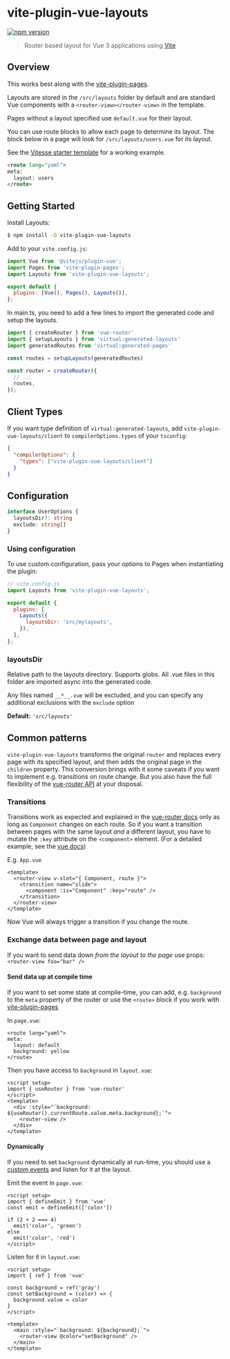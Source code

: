 # vite-plugin-vue-layouts

[![npm version](https://img.shields.io/npm/v/vite-plugin-vue-layouts)](https://www.npmjs.com/package/vite-plugin-vue-layouts)

> Router based layout for Vue 3 applications using [Vite](https://github.com/vitejs/vite)

## Overview

This works best along with the [vite-plugin-pages](https://github.com/hannoeru/vite-plugin-pages).

Layouts are stored in the `/src/layouts` folder by default and are standard Vue components with a `<router-view></router-view>` in the template.

Pages without a layout specified use `default.vue` for their layout.

You can use route blocks to allow each page to determine its layout.  The block below in a page will look for `/src/layouts/users.vue` for its layout.

See the [Vitesse starter template](https://github.com/antfu/vitesse) for a working example.

```html
<route lang="yaml">
meta:
  layout: users
</route>
```


## Getting Started

Install Layouts:

```bash
$ npm install -D vite-plugin-vue-layouts
```

Add to your `vite.config.js`:

```js
import Vue from '@vitejs/plugin-vue';
import Pages from 'vite-plugin-pages';
import Layouts from 'vite-plugin-vue-layouts';

export default {
  plugins: [Vue(), Pages(), Layouts()],
};
```

In main.ts, you need to add a few lines to import the generated code and setup the layouts.

```js
import { createRouter } from 'vue-router'
import { setupLayouts } from 'virtual:generated-layouts'
import generatedRoutes from 'virtual:generated-pages'

const routes = setupLayouts(generatedRoutes)

const router = createRouter({
  // ...
  routes,
});
```

## Client Types
If you want type definition of `virtual:generated-layouts`, add `vite-plugin-vue-layouts/client` to `compilerOptions.types` of your `tsconfig`:
```json
{
  "compilerOptions": {
    "types": ["vite-plugin-vue-layouts/client"]
  }
}
```

## Configuration

```ts
interface UserOptions {
  layoutsDir?: string
  exclude: string[]
}
```

### Using configuration

To use custom configuration, pass your options to Pages when instantiating the plugin:

```js
// vite.config.js
import Layouts from 'vite-plugin-vue-layouts';

export default {
  plugins: [
    Layouts({
      layoutsDir: 'src/mylayouts',
    }),
  ],
};
```

### layoutsDir

Relative path to the layouts directory. Supports globs.
All .vue files in this folder are imported async into the generated code.

Any files named `__*__.vue` will be excluded, and you can specify any additional exclusions with the `exclude` option

**Default:** `'src/layouts'`

## Common patterns

`vite-plugin-vue-layouts` transforms the original `router` and replaces every page with its specified layout, and then adds the original page in the `children` property. This conversion brings with it some caveats if you want to implement e.g. transitions on route change. But you also have the full flexibility of the [vue-router API](https://next.router.vuejs.org/api/) at your disposal.

### Transitions
Transitions work as expected and explained in the [vue-router docs](https://next.router.vuejs.org/guide/advanced/transitions.html) only as long as `Component` changes on each route. So if you want a transition between pages with the same layout *and* a different layout, you have to mutate the `:key` attribute on the `<component>` element. (For a detailed example, see the [vue docs](https://v3.vuejs.org/guide/transitions-enterleave.html#transitioning-between-elements))

E.g. `App.vue`
```vue
<template>
  <router-view v-slot="{ Component, route }">
    <transition name="slide">
      <component :is="Component" :key="route" />
    </transition>
  </router-view>
</template>
```

Now Vue will always trigger a transition if you change the route.

### Exchange data between page and layout
If you want to send data down *from the layout to the page* use props: `<router-view foo="bar" />`

#### Send data up at compile time

If you want to set some state at compile-time, you can add, e.g. `background` to the `meta` property of the router or use the `<route>` block if you work with [vite-plugin-pages](https://github.com/hannoeru/vite-plugin-pages)

In `page.vue`:
```vue
<route lang="yaml">
meta:
  layout: default
  background: yellow
</route>
```

Then you have access to `background` in `layout.vue`:
```vue
<script setup>
import { useRouter } from 'vue-router'
</script>
<template>
  <div :style="`background: ${useRouter().currentRoute.value.meta.background};`">
    <router-view />
  </div>
</template>
```
#### Dynamically

If you need to set `background` dynamically at run-time, you should use a [custom events](https://v3.vuejs.org/guide/component-custom-events.html#custom-events) and listen for it at the layout.

Emit the event in `page.vue`:
```vue
<script setup>
import { defineEmit } from 'vue'
const emit = defineEmit(['color'])

if (2 + 2 === 4)
  emit('color', 'green')
else
  emit('color', 'red')
</script>
```

Listen for it in `layout.vue`:
```vue
<script setup>
import { ref } from 'vue'

const background = ref('gray')
const setBackground = (color) => {
  background.value = color
}
</script>

<template>
  <main :style="`background: ${background};`">
    <router-view @color="setBackground" />
  </main>
</template>
```

